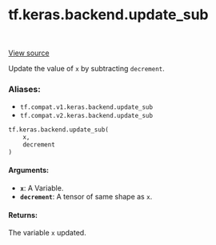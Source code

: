 <div itemscope itemtype="http://developers.google.com/ReferenceObject">
<meta itemprop="name" content="tf.keras.backend.update_sub" />
<meta itemprop="path" content="Stable" />
</div>

# tf.keras.backend.update_sub

<!-- Insert buttons -->

<table class="tfo-notebook-buttons tfo-api" align="left">
</table>

<a target="_blank" href="/code/stable/tensorflow/python/keras/backend.py">View source</a>



<!-- Start diff -->
Update the value of `x` by subtracting `decrement`.

### Aliases:

* `tf.compat.v1.keras.backend.update_sub`
* `tf.compat.v2.keras.backend.update_sub`


``` python
tf.keras.backend.update_sub(
    x,
    decrement
)
```



<!-- Placeholder for "Used in" -->


#### Arguments:


* <b>`x`</b>: A Variable.
* <b>`decrement`</b>: A tensor of same shape as `x`.


#### Returns:

The variable `x` updated.
